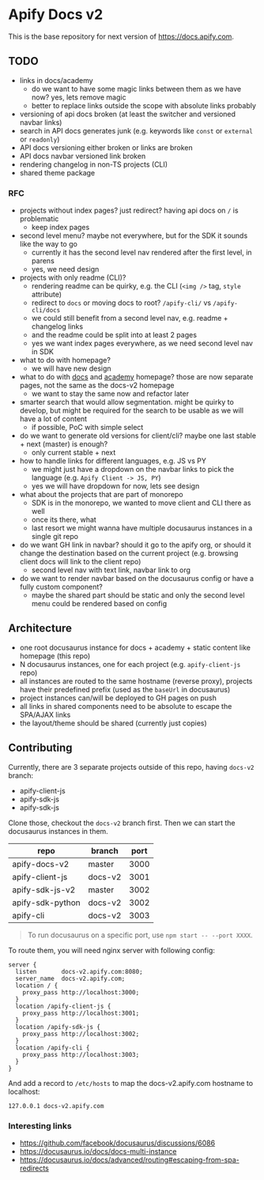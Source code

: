 # Apify Docs v2

This is the base repository for next version of https://docs.apify.com.

## TODO

- links in docs/academy
  - do we want to have some magic links between them as we have now? yes, lets remove magic
  - better to replace links outside the scope with absolute links probably
- versioning of api docs broken (at least the switcher and versioned navbar links)
- search in API docs generates junk (e.g. keywords like `const` or `external` or `readonly`)
- API docs versioning either broken or links are broken
- API docs navbar versioned link broken
- rendering changelog in non-TS projects (CLI)
- shared theme package

### RFC

- projects without index pages? just redirect? having api docs on `/` is problematic
  - keep index pages
- second level menu? maybe not everywhere, but for the SDK it sounds like the way to go
  - currently it has the second level nav rendered after the first level, in parens
  - yes, we need design
- projects with only readme (CLI)?
  - rendering readme can be quirky, e.g. the CLI (`<img />` tag, `style` attribute)
  - redirect to `docs` or moving docs to root? `/apify-cli/` vs `/apify-cli/docs`
  - we could still benefit from a second level nav, e.g. readme + changelog links
  - and the readme could be split into at least 2 pages
  - yes we want index pages everywhere, as we need second level nav in SDK
- what to do with homepage?
  - we will have new design
- what to do with [docs](https://docs.apify.com/) and [academy](https://developers.apify.com/academy) homepage? those are now separate pages, not the same as the docs-v2 homepage
  - we want to stay the same now and refactor later
- smarter search that would allow segmentation. might be quirky to develop, but might be required for the search to be usable as we will have a lot of content
  - if possible, PoC with simple select
- do we want to generate old versions for client/cli? maybe one last stable + next (master) is enough?
  - only current stable + next
- how to handle links for different languages, e.g. JS vs PY
  - we might just have a dropdown on the navbar links to pick the language (e.g. `Apify Client -> JS, PY`)
  - yes we will have dropdown for now, lets see design
- what about the projects that are part of monorepo
  - SDK is in the monorepo, we wanted to move client and CLI there as well
  - once its there, what
  - last resort we might wanna have multiple docusaurus instances in a single git repo
- do we want GH link in navbar? should it go to the apify org, or should it change the destination based on the current project (e.g. browsing client docs will link to the client repo)
  - second level nav with text link, navbar link to org
- do we want to render navbar based on the docusaurus config or have a fully custom component?
  - maybe the shared part should be static and only the second level menu could be rendered based on config

## Architecture

- one root docusaurus instance for docs + academy + static content like homepage (this repo)
- N docusaurus instances, one for each project (e.g. `apify-client-js` repo)
- all instances are routed to the same hostname (reverse proxy), projects have their predefined prefix (used as the `baseUrl` in docusaurus)
- project instances can/will be deployed to GH pages on push
- all links in shared components need to be absolute to escape the SPA/AJAX links
- the layout/theme should be shared (currently just copies)

## Contributing

Currently, there are 3 separate projects outside of this repo, having `docs-v2` branch:

- apify-client-js
- apify-sdk-js
- apify-sdk-js

Clone those, checkout the `docs-v2` branch first. Then we can start the docusaurus instances in them.

| repo             | branch  | port |
|------------------|---------|------|
| apify-docs-v2    | master  | 3000 |
| apify-client-js  | docs-v2 | 3001 |
| apify-sdk-js-v2  | master  | 3002 |
| apify-sdk-python | docs-v2 | 3002 |
| apify-cli        | docs-v2 | 3003 |

> To run docusaurus on a specific port, use `npm start -- --port XXXX`.

To route them, you will need nginx server with following config:

```nginx
server {
  listen       docs-v2.apify.com:8080;
  server_name  docs-v2.apify.com;
  location / {
    proxy_pass http://localhost:3000;
  }
  location /apify-client-js {
    proxy_pass http://localhost:3001;
  }
  location /apify-sdk-js {
    proxy_pass http://localhost:3002;
  }
  location /apify-cli {
    proxy_pass http://localhost:3003;
  }
}
```

And add a record to `/etc/hosts` to map the docs-v2.apify.com hostname to localhost:

```
127.0.0.1 docs-v2.apify.com
```

### Interesting links

- https://github.com/facebook/docusaurus/discussions/6086
- https://docusaurus.io/docs/docs-multi-instance
- https://docusaurus.io/docs/advanced/routing#escaping-from-spa-redirects
